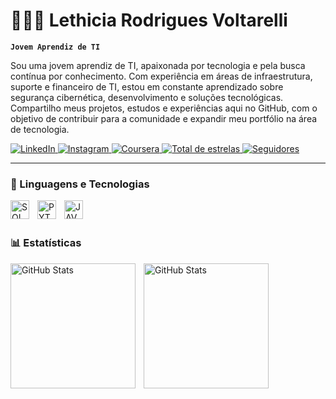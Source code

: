 # 👩🏽‍💻 Lethicia Rodrigues Voltarelli

**`Jovem Aprendiz de TI`**

Sou uma jovem aprendiz de TI, apaixonada por tecnologia e pela busca contínua por conhecimento. Com experiência em áreas de infraestrutura, suporte e financeiro de TI, estou em constante aprendizado sobre segurança cibernética, desenvolvimento e soluções tecnológicas. Compartilho meus projetos, estudos e experiências aqui no GitHub, com o objetivo de contribuir para a comunidade e expandir meu portfólio na área de tecnologia.

<p align="left">
   <a href="https://www.linkedin.com/in/lethicia-voltarelli-689646316">
        <img 
            alt="LinkedIn" 
            title="Me siga no LinkedIn" 
            src="https://img.shields.io/badge/LinkedIn-%230077B5.svg?style=for-the-badge&logo=linkedin&logoColor=8e7cc3"
        />
    </a>
    <a href="https://www.instagram.com/levoltarelli">
        <img 
            alt="Instagram" 
            title="Me siga no Instagram" 
            src="https://img.shields.io/badge/Instagram-E4405F.svg?style=for-the-badge&logo=instagram&logoColor=white"
        />
      </a> 
      <a href="https://www.coursera.org/user/your-profile-link">
        <img 
            alt="Coursera" 
            title="Meu perfil no Coursera" 
            src="https://img.shields.io/badge/Coursera-0056D2.svg?style=for-the-badge&logo=coursera&logoColor=white"
    </a> 
    <a href="https://github.com/Lethiciavoltarelli?tab=repositories&sort=stargazers">
        <img 
            alt="Total de estrelas" 
            title="Total de estrelas no GitHub" 
            src="https://custom-icon-badges.demolab.com/github/stars/Lethiciavoltarelli?color=55960c&style=for-the-badge&labelColor=488207&logo=star&label=Estrelas"
      </a> 
      <a href="https://github.com/Lethiciavoltarelli?tab=followers">
        <img 
            alt="Seguidores" 
            title="Me siga no GitHub" 
            src="https://custom-icon-badges.demolab.com/github/followers/LethiciaVoltarelli?color=236ad3&labelColor=1155ba&style=for-the-badge&logo=github&label=Seguidores&logoColor=white"
        />
    </a>
</p>




---

### 🤖 Linguagens e Tecnologias

<img 
    align="left" 
    alt="SQL"
    title="SQL" 
    width="30px" 
    style="padding-right: 10px;" 
    src="https://cdn.jsdelivr.net/gh/devicons/devicon@latest/icons/mysql/mysql-original.svg" 
    />
<img 
    align="left" 
    alt="PYTHON"
    title="PYTHON" 
    width="30px" 
    style="padding-right: 10px;" 
    src="https://cdn.jsdelivr.net/gh/devicons/devicon@latest/icons/python/python-original.svg"
    />
<img 
    align="left" 
    alt="JAVA"
    title="JAVA" 
    width="30px" 
    style="padding-right: 10px;" 
    src="https://cdn.jsdelivr.net/gh/devicons/devicon@latest/icons/java/java-original.svg"
    />


<br/>
<br/>

### 📊 Estatísticas

<p>
  <img 
    align="left" 
    alt="GitHub Stats" 
    height="200" 
    style="padding-right: 10px;" 
    src="https://github-readme-stats.vercel.app/api?username=Lethiciavoltarelli&show_icons=true&theme=tokyonight&include_all_commits=true&locale=pt-br" 
  />

<img 
      align="left" 
      alt="GitHub Stats" 
      height="200" 
      src="https://github-readme-stats.vercel.app/api/top-langs/?username=larissakich&theme=tokyonight&layout=compact&custom_title=Tecnologias&langs_count=9" 
  />

</p>
